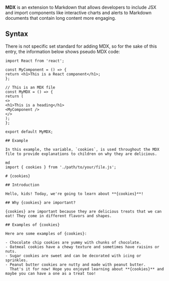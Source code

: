 ﻿---
Title: 'MDX'
Description: 'MDX is an extension where JSX, a syntax extension where HTML-like code is implemented in a JavaScript file, can be added to Markdown documents.'
Subjects:
  - 'Developer Tools'
  - 'Web Development'
Tags:
  - 'Formatting'
  - 'Documentation'
CatalogContent:
  - 'learn-html'
  - 'paths/front-end-engineer-career-path'
---

**MDX** is an extension to Markdown that allows developers to include JSX and import components like interactive charts and alerts to Markdown documents that contain long content more engaging.

## Syntax

There is not specific set standard for adding MDX, so for the sake of this entry, the information below shows pseudo MDX code:

```mdx
import React from 'react';

const MyComponent = () => {
return <h1>This is a React component</h1>;
};

// This is an MDX file
const MyMDX = () => {
return (
<>
<h1>This is a heading</h1>
<MyComponent />
</>
);
};

export default MyMDX;

## Example

In this example, the variable, `cookies`, is used throughout the MDX file to provide explanations to children on why they are delicious.

md
import { cookies } from './path/to/your/file.js';

# {cookies}

## Introduction

Hello, kids! Today, we're going to learn about **{cookies}**!

## Why {cookies} are important?

{cookies} are important because they are delicious treats that we can eat! They come in different flavors and shapes.

## Examples of {cookies}

Here are some examples of {cookies}:

- Chocolate chip cookies are yummy with chunks of chocolate.
- Oatmeal cookies have a chewy texture and sometimes have raisins or nuts.
- Sugar cookies are sweet and can be decorated with icing or sprinkles.
- Peanut butter cookies are nutty and made with peanut butter.
  That's it for now! Hope you enjoyed learning about **{cookies}** and maybe you can have a one as a treat too!
```
